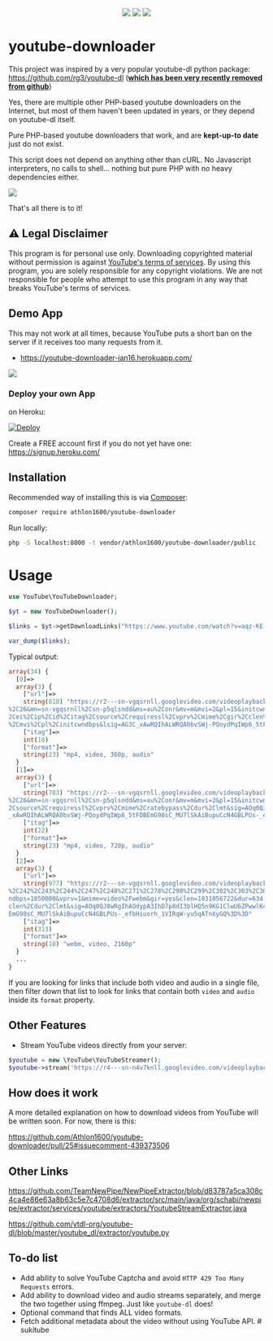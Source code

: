 <center>
  
![](https://img.shields.io/packagist/dt/Athlon1600/youtube-downloader.svg) ![](https://img.shields.io/github/last-commit/Athlon1600/youtube-downloader.svg) ![](https://img.shields.io/github/license/Athlon1600/youtube-downloader.svg)

</center>

# youtube-downloader

This project was inspired by a very popular youtube-dl python package:  
https://github.com/rg3/youtube-dl ([**which has been very recently removed from github**](https://news.ycombinator.com/item?id=24872911))

Yes, there are multiple other PHP-based youtube downloaders on the Internet, 
but most of them haven't been updated in years, or they depend on youtube-dl itself.  

Pure PHP-based youtube downloaders that work, and are **kept-up-to date** just do not exist.

This script does not depend on anything other than cURL. 
No Javascript interpreters, no calls to shell... nothing but pure PHP with no heavy dependencies either.

![](https://i.imgur.com/lW3OxvG.png?1)

That's all there is to it!

## :warning: Legal Disclaimer

This program is for personal use only. 
Downloading copyrighted material without permission is against [YouTube's terms of services](https://www.youtube.com/static?template=terms). 
By using this program, you are solely responsible for any copyright violations. 
We are not responsible for people who attempt to use this program in any way that breaks YouTube's terms of services.

## Demo App

This may not work at all times, because YouTube puts a short ban on the server if it receives too many requests from it.

- https://youtube-downloader-jan16.herokuapp.com/

![](http://proxynova.s3.us-east-1.amazonaws.com/youtube-downloader-save-video.png)


### Deploy your own App

on Heroku:

[![Deploy](https://www.herokucdn.com/deploy/button.svg)](https://heroku.com/deploy)


Create a FREE account first if you do not yet have one:  
https://signup.heroku.com/

Installation
-------

Recommended way of installing this is via [Composer](http://getcomposer.org):

```bash
composer require athlon1600/youtube-downloader
```

Run locally:

```bash
php -S localhost:8000 -t vendor/athlon1600/youtube-downloader/public
```


# Usage


```php
use YouTube\YouTubeDownloader;

$yt = new YouTubeDownloader();

$links = $yt->getDownloadLinks("https://www.youtube.com/watch?v=aqz-KE-bpKQ");

var_dump($links);
```

Typical output:

```php
array(34) {
  [0]=>
  array(3) {
    ["url"]=>
    string(818) "https://r2---sn-vgqsrnll.googlevideo.com/videoplayback?expire=1603662577&ei=kZ6VX4bVKsX2igTRw7bYDA&ip=73.44.159.175&id=o-AAp5zheuntq2b_3xaazjawoVuUu81dOj4UMFCwvobO6S&itag=18&source=youtube&requiressl=yes&mh=aP&mm=31
%2C26&mn=sn-vgqsrnll%2Csn-p5qlsndd&ms=au%2Conr&mv=m&mvi=2&pl=15&initcwndbps=1850000&vprv=1&mime=video%2Fmp4&gir=yes&clen=47526444&ratebypass=yes&dur=634.624&lmt=1544610273905877&mt=1603640800&fvip=2&c=WEB&txp=5531432&sparams=expire%
2Cei%2Cip%2Cid%2Citag%2Csource%2Crequiressl%2Cvprv%2Cmime%2Cgir%2Cclen%2Cratebypass%2Cdur%2Clmt&sig=AOq0QJ8wRAIgaXRmqTcfpJyamC35s18BJagdAX2qbzdOxENTvpvJf94CICZpv5_A6lzAIEynLJSP_a2gNj1YuXGDpVawA5Tr1avo&lsparams=mh%2Cmm%2Cmn%2Cms%2Cmv
%2Cmvi%2Cpl%2Cinitcwndbps&lsig=AG3C_xAwRQIhALWRQA0bvSWj-PQoydPqIWp6_5tFDBEmG98sC_MU7lSkAiBupuCcN4GBLPUs-_efbHiuorh_1VIRqW-yu5qATnXyGQ%3D%3D"
    ["itag"]=>
    int(18)
    ["format"]=>
    string(23) "mp4, video, 360p, audio"
  }
  [1]=>
  array(3) {
    ["url"]=>
    string(783) "https://r2---sn-vgqsrnll.googlevideo.com/videoplayback?expire=1603662577&ei=kZ6VX4bVKsX2igTRw7bYDA&ip=73.44.159.175&id=o-AAp5zheuntq2b_3xaazjawoVuUu81dOj4UMFCwvobO6S&itag=22&source=youtube&requiressl=yes&mh=aP&mm=31
%2C26&mn=sn-vgqsrnll%2Csn-p5qlsndd&ms=au%2Conr&mv=m&mvi=2&pl=15&initcwndbps=1850000&vprv=1&mime=video%2Fmp4&ratebypass=yes&dur=634.624&lmt=1544610886483826&mt=1603640800&fvip=2&c=WEB&txp=5532432&sparams=expire%2Cei%2Cip%2Cid%2Citag%
2Csource%2Crequiressl%2Cvprv%2Cmime%2Cratebypass%2Cdur%2Clmt&sig=AOq0QJ8wRAIgSq2NECUHbKyWFOpqecNWJuyHWtv2zyTM-dmaoTeSxAwCIAwhJWN7ttYJCfJgkS91BsgzRpCg_c82ZJzOlS6PNdX3&lsparams=mh%2Cmm%2Cmn%2Cms%2Cmv%2Cmvi%2Cpl%2Cinitcwndbps&lsig=AG3C
_xAwRQIhALWRQA0bvSWj-PQoydPqIWp6_5tFDBEmG98sC_MU7lSkAiBupuCcN4GBLPUs-_efbHiuorh_1VIRqW-yu5qATnXyGQ%3D%3D"
    ["itag"]=>
    int(22)
    ["format"]=>
    string(23) "mp4, video, 720p, audio"
  }
  [2]=>
  array(3) {
    ["url"]=>
    string(977) "https://r2---sn-vgqsrnll.googlevideo.com/videoplayback?expire=1603662577&ei=kZ6VX4bVKsX2igTRw7bYDA&ip=73.44.159.175&id=o-AAp5zheuntq2b_3xaazjawoVuUu81dOj4UMFCwvobO6S&itag=313&aitags=133%2C134%2C135%2C136%2C137%2C160
%2C242%2C243%2C244%2C247%2C248%2C271%2C278%2C298%2C299%2C302%2C303%2C308%2C313%2C315%2C394%2C395%2C396%2C397%2C398%2C399&source=youtube&requiressl=yes&mh=aP&mm=31%2C26&mn=sn-vgqsrnll%2Csn-p5qlsndd&ms=au%2Conr&mv=m&mvi=2&pl=15&initcw
ndbps=1850000&vprv=1&mime=video%2Fwebm&gir=yes&clen=1031056722&dur=634.566&lmt=1544610999847472&mt=1603640800&fvip=2&keepalive=yes&c=WEB&txp=5532432&sparams=expire%2Cei%2Cip%2Cid%2Caitags%2Csource%2Crequiressl%2Cvprv%2Cmime%2Cgir%2C
clen%2Cdur%2Clmt&sig=AOq0QJ8wRgIhAOdypA3IhD7p8dI3blHQ5n9KG1ClwU6ZPwwlK4CWYn7XAiEAgnPJSrG2efjxMNrZazEgk2yb2k_gO1cerel30CJRV9w%3D&lsparams=mh%2Cmm%2Cmn%2Cms%2Cmv%2Cmvi%2Cpl%2Cinitcwndbps&lsig=AG3C_xAwRQIhALWRQA0bvSWj-PQoydPqIWp6_5tFDB
EmG98sC_MU7lSkAiBupuCcN4GBLPUs-_efbHiuorh_1VIRqW-yu5qATnXyGQ%3D%3D"
    ["itag"]=>
    int(313)
    ["format"]=>
    string(18) "webm, video, 2160p"
  }
  ...
}
```

If you are looking for links that include both video and audio in a single file, 
then filter down that list to look for links that contain both `video` and `audio` inside its `format` property.

## Other Features

- Stream YouTube videos directly from your server:

```php
$youtube = new \YouTube\YouTubeStreamer();
$youtube->stream('https://r4---sn-n4v7knll.googlevideo.com/videoplayback?...');
```


## How does it work

A more detailed explanation on how to download videos from YouTube will be written soon.
For now, there is this:  

https://github.com/Athlon1600/youtube-downloader/pull/25#issuecomment-439373506

## Other Links

https://github.com/TeamNewPipe/NewPipeExtractor/blob/d83787a5ca308c4ca4e86e63a8b63c5e7c4708d6/extractor/src/main/java/org/schabi/newpipe/extractor/services/youtube/extractors/YoutubeStreamExtractor.java

https://github.com/ytdl-org/youtube-dl/blob/master/youtube_dl/extractor/youtube.py

## To-do list

- Add ability to solve YouTube Captcha and avoid `HTTP 429 Too Many Requests` errors.
- Add ability to download video and audio streams separately, and merge the two together using ffmpeg. Just like `youtube-dl` does!  
- Optional command that finds ALL video formats.
- Fetch additional metadata about the video without using YouTube API.
#   s u k i t u b e  
 